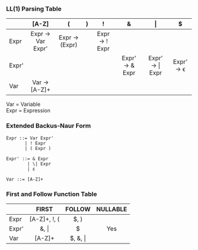 ### LL(1) Parsing Table

|       |        [A-Z]      |       (       | ) |        !        |        &       |        \|       |     $     |
|-------|:-----------------:|:-------------:|:-:|:---------------:|:----------------:|:---------------:|:---------:|
|  Expr | Expr → Var Expr'  | Expr → (Expr) |   |  Expr → ! Expr  |                  |                 |           |
| Expr' |                   |               |   |                 |  Expr' → & Expr  | Expr' → \| Expr | Expr' → ϵ |
|   Var  |   Var → [A-Z]+    |               |   |                 |                  |                 |           |

Var = Variable \
Expr = Expression

### Extended Backus-Naur Form
```
Expr ::= Var Expr'
       | ! Expr
       | ( Expr )
		
Expr' ::= & Expr
        | \| Expr
        | ε

Var ::= [A-Z]+
```

### First and Follow Function Table
|       |     FIRST    | FOLLOW | NULLABLE |
|-------|:------------:|:------:| :-------: |
|  Expr |   [A-Z]+, !, (  |  $, )  |       |
| Expr' |     &, \|    |    $   |    Yes   |
|  Var  |     [A-Z]+   | $, &, \||         |Z
